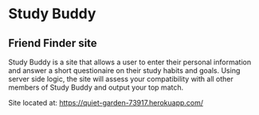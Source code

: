 # Study Buddy 
## Friend Finder site

Study Buddy is a site that allows a user to enter their personal information and answer a short questionaire on their study habits and goals. Using server side logic, the site will assess your compatibility with all other members of Study Buddy and output your top match.

Site located at: https://quiet-garden-73917.herokuapp.com/

